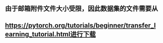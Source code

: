 ## 由于邮箱附件文件大小受限，因此数据集的文件需要从

## https://pytorch.org/tutorials/beginner/transfer_learning_tutorial.html进行下载